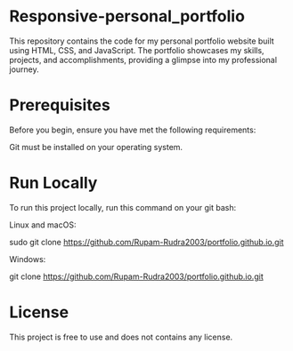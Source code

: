 # Responsive-personal_portfolio
This repository contains the code for my personal portfolio website built using HTML, CSS, and JavaScript. The portfolio showcases my skills, projects, and accomplishments, providing a glimpse into my professional journey.

# Prerequisites
Before you begin, ensure you have met the following requirements: 
 
Git must be installed on your operating system.

# Run Locally
To run this project locally, run this command on your git bash:

Linux and macOS:

sudo git clone https://github.com/Rupam-Rudra2003/portfolio.github.io.git

Windows:

git clone https://github.com/Rupam-Rudra2003/portfolio.github.io.git 

# License
This project is free to use and does not contains any license.
